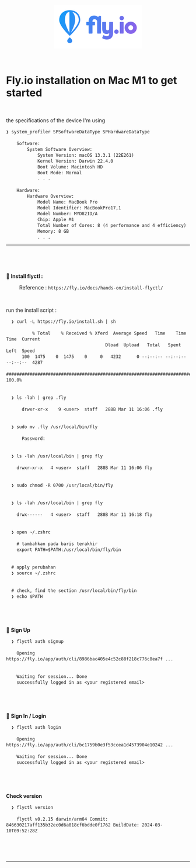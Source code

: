 <p align="center">
    <img src="./fly-io-logo.svg" alt="fly-io-logo" style="display: block; margin: 0 auto;">
</p>

&nbsp;

# Fly.io installation on Mac M1 to get started


&nbsp;

the specifications of the device I'm using

    ❯ system_profiler SPSoftwareDataType SPHardwareDataType

        Software:
            System Software Overview:
                System Version: macOS 13.3.1 (22E261)
                Kernel Version: Darwin 22.4.0
                Boot Volume: Macintosh HD
                Boot Mode: Normal    
                . . .

        Hardware:
            Hardware Overview:
                Model Name: MacBook Pro
                Model Identifier: MacBookPro17,1
                Model Number: MYD82ID/A
                Chip: Apple M1
                Total Number of Cores: 8 (4 performance and 4 efficiency)
                Memory: 8 GB
                . . .

---


&nbsp;

&nbsp;


&#x1F535; **Install flyctl :**

&emsp; &emsp; Reference : `https://fly.io/docs/hands-on/install-flyctl/`

&nbsp;

run the install script :


      ❯ curl -L https://fly.io/install.sh | sh

              % Total    % Received % Xferd  Average Speed   Time    Time     Time  Current
                                          Dload  Upload   Total   Spent    Left  Speed
          100  1475    0  1475    0     0   4232      0 --:--:-- --:--:-- --:--:--  4287
          ######################################################################## 100.0%


      ❯ ls -lah | grep .fly

          drwxr-xr-x    9 <user>  staff   288B Mar 11 16:06 .fly


      ❯ sudo mv .fly /usr/local/bin/fly

          Password:


      ❯ ls -lah /usr/local/bin | grep fly

        drwxr-xr-x   4 <user>  staff   288B Mar 11 16:06 fly


      ❯ sudo chmod -R 0700 /usr/local/bin/fly


      ❯ ls -lah /usr/local/bin | grep fly

        drwx------   4 <user>  staff   288B Mar 11 16:18 fly


      ❯ open ~/.zshrc

        # tambahkan pada baris terakhir
        export PATH=$PATH:/usr/local/bin/fly/bin


      # apply perubahan
      ❯ source ~/.zshrc


      # check, find the section /usr/local/bin/fly/bin
      ❯ echo $PATH




&nbsp;

&nbsp;


&#x1F535; **Sign Up**

      ❯ flyctl auth signup

        Opening https://fly.io/app/auth/cli/8986bac405e4c52c88f218c776c8ea7f ...


        Waiting for session... Done
        successfully logged in as <your registered email>     




&nbsp;

&nbsp;


&#x1F535; **Sign In / Login**

      ❯ flyctl auth login
    
        Opening https://fly.io/app/auth/cli/bc1759b0e3f53ccea1d4573904e10242 ...
    
        Waiting for session... Done
        successfully logged in as <your registered email>



&nbsp;

&nbsp;

**Check version**

      ❯ flyctl version

        flyctl v0.2.15 darwin/arm64 Commit: 846630217aff135b32ec0d6a018cf6bdde0f1762 BuildDate: 2024-03-10T09:52:28Z

&nbsp;

&nbsp;

---

&nbsp;

&nbsp;

&nbsp;

&nbsp;

&nbsp;
